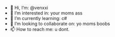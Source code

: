 - 👋 Hi, I’m: @venxxi
- 👀 I’m interested in: your moms ass
- 🌱 I’m currently learning: c#
- 💞️ I’m looking to collaborate on: yo moms boobs
- 📫 How to reach me: u dont.

<!---
venxxi/venxxi is a ✨ special ✨ repository because its `README.md` (this file) appears on your GitHub profile.
You can click the Preview link to take a look at your changes.
--->
